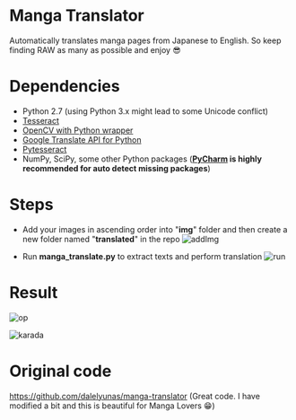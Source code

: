 # Manga Translator
Automatically translates manga pages from Japanese to English. So keep finding RAW as many as possible and enjoy :sunglasses:

# Dependencies
- Python 2.7 (using Python 3.x might lead to some Unicode conflict) 
- [Tesseract](https://github.com/tesseract-ocr/tesseract)
- [OpenCV with Python wrapper](https://pypi.org/project/opencv-python/)
- [Google Translate API for Python](https://pypi.org/project/googletrans/)
- [Pytesseract](https://pypi.python.org/pypi/pytesseract)
- NumPy, SciPy, some other Python packages (**[PyCharm](https://www.jetbrains.com/pycharm/) is highly recommended for auto detect missing packages**)

# Steps
- Add your images in ascending order into "**img**" folder and then create a new folder named "**translated**" in the repo
![addImg](https://i.imgur.com/9ZylP1I.png)

- Run **manga_translate.py** to extract texts and perform translation 
![run](https://i.imgur.com/WevvTVk.png)

# Result
![op](https://i.imgur.com/ieTPgxM.png)

![karada](https://i.imgur.com/xf0BNDm.jpg)

# Original code
https://github.com/dalelyunas/manga-translator (Great code. I have modified a bit and this is beautiful for Manga Lovers :grin:)
